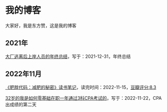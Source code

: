 # 我的博客
大家好，我是东方赞，这是我的博客

## 2021年
[大厂逃离后上岸人员的年终总结](https://github.com/dongfangzan/blog/blob/main/2021/20211231%20%E5%A4%A7%E5%8E%82%E9%80%83%E7%A6%BB%E5%90%8E%E4%B8%8A%E5%B2%B8%E4%BA%BA%E5%91%98%E7%9A%84%E5%B9%B4%E7%BB%88%E6%80%BB%E7%BB%93.md)，写于：2021-12-31，年终总结

## 2022年11月
[《肥胖代码：减肥的秘密》读书笔记](https://github.com/dongfangzan/blog/blob/main/202211/2022-11-15%20%E8%82%A5%E8%83%96%E4%BB%A3%E7%A0%81%EF%BC%9A%E5%87%8F%E8%82%A5%E7%9A%84%E7%A7%98%E5%AF%86.md)，读完时间：2022-11-15，[豆瓣评分:8.3](https://book.douban.com/subject/34906442/)

[32岁的我是如何零基础在职一年通过3科CPA考试的](https://github.com/dongfangzan/blog/blob/main/202211/2022-11-21%2032%E5%B2%81%E7%9A%84%E6%88%91%E6%98%AF%E5%A6%82%E4%BD%95%E9%9B%B6%E5%9F%BA%E7%A1%80%E5%9C%A8%E8%81%8C%E4%B8%80%E5%B9%B4%E9%80%9A%E8%BF%873%E7%A7%91CPA%E8%80%83%E8%AF%95%E7%9A%84.md)，写于：2022-11-22，CPA出成绩的第二天
